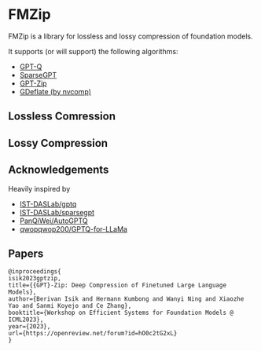 # FMZip

FMZip is a library for lossless and lossy compression of foundation models.

It supports (or will support) the following algorithms:

- [GPT-Q](https://arxiv.org/abs/2210.17323)
- [SparseGPT](https://arxiv.org/pdf/2301.00774.pdf)
- [GPT-Zip](https://openreview.net/forum?id=hO0c2tG2xL)
- [GDeflate (by nvcomp)](https://developer.nvidia.com/nvcomp)


## Lossless Comression


## Lossy Compression


## Acknowledgements

Heavily inspired by

* [IST-DASLab/gptq](https://github.com/IST-DASLab/gptq)
* [IST-DASLab/sparsegpt](https://github.com/IST-DASLab/sparsegpt)
* [PanQiWei/AutoGPTQ](https://github.com/PanQiWei/AutoGPTQ)
* [qwopqwop200/GPTQ-for-LLaMa](https://github.com/qwopqwop200/GPTQ-for-LLaMa)

## Papers

```
@inproceedings{
isik2023gptzip,
title={{GPT}-Zip: Deep Compression of Finetuned Large Language Models},
author={Berivan Isik and Hermann Kumbong and Wanyi Ning and Xiaozhe Yao and Sanmi Koyejo and Ce Zhang},
booktitle={Workshop on Efficient Systems for Foundation Models @ ICML2023},
year={2023},
url={https://openreview.net/forum?id=hO0c2tG2xL}
}
```